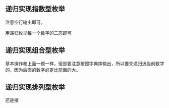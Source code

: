 ## 递归实现指数型枚举

注意空行输出即可。

用递归枚举每一个数字的二态即可

## 递归实现组合型枚举

基本操作和上面一题一样，但是要注意按照字典序输出，所以要先递归选当前数字的，因为后面的数字必定比前面的大。

## 递归实现排列型枚举

还是搜

